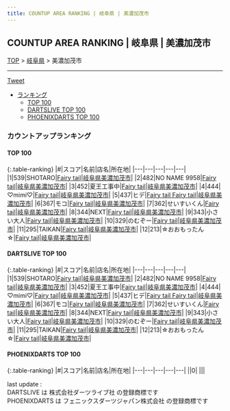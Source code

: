 ```yaml
---
title: COUNTUP AREA RANKING | 岐阜県 | 美濃加茂市
---
```

## COUNTUP AREA RANKING | 岐阜県 | 美濃加茂市

[TOP](/darts/rank/) > [岐阜県](/darts/rank/岐阜県/) > 美濃加茂市

___

<a href="https://twitter.com/share?ref_src=twsrc%5Etfw" data-text="COUNTUP AREA RANKING | 岐阜県美濃加茂市" class="twitter-share-button" data-hashtags="DARTSLIVE,PHOENIXDARTS,darts,ダーツ" data-show-count="false">Tweet</a>

* [ランキング](#カウントアップランキング)
    * [TOP 100](#top-100)
    * [DARTSLIVE TOP 100](#dartslive-top-100)
    * [PHOENIXDARTS TOP 100](#phoenixdarts-top-100)

### カウントアップランキング

#### TOP 100



{:.table-ranking}
|#|スコア|名前|店名|所在地|
|---|---|---|---|---|
|1|539|<span class="rank-name-dl">SHOTARO</span>|<a href="https://search.dartslive.com/jp/shop/52480fe0f973f2fa58d385ea46352d8f">Fairy tail</a>|<a href="/darts/rank/岐阜県/美濃加茂市">岐阜県美濃加茂市</a>|
|2|482|<span class="rank-name-dl">NO NAME 9958</span>|<a href="https://search.dartslive.com/jp/shop/52480fe0f973f2fa58d385ea46352d8f">Fairy tail</a>|<a href="/darts/rank/岐阜県/美濃加茂市">岐阜県美濃加茂市</a>|
|3|452|<span class="rank-name-dl">夏王工事中</span>|<a href="https://search.dartslive.com/jp/shop/52480fe0f973f2fa58d385ea46352d8f">Fairy tail</a>|<a href="/darts/rank/岐阜県/美濃加茂市">岐阜県美濃加茂市</a>|
|4|444|<span class="rank-name-dl">♡mimi♡</span>|<a href="https://search.dartslive.com/jp/shop/52480fe0f973f2fa58d385ea46352d8f">Fairy tail</a>|<a href="/darts/rank/岐阜県/美濃加茂市">岐阜県美濃加茂市</a>|
|5|437|<span class="rank-name-dl">ヒデ</span>|<a href="https://search.dartslive.com/jp/shop/52480fe0f973f2fa58d385ea46352d8f">Fairy tail Fairy tail</a>|<a href="/darts/rank/岐阜県/美濃加茂市">岐阜県美濃加茂市</a>|
|6|367|<span class="rank-name-dl">モコ</span>|<a href="https://search.dartslive.com/jp/shop/52480fe0f973f2fa58d385ea46352d8f">Fairy tail</a>|<a href="/darts/rank/岐阜県/美濃加茂市">岐阜県美濃加茂市</a>|
|7|362|<span class="rank-name-dl">せいすいくん</span>|<a href="https://search.dartslive.com/jp/shop/52480fe0f973f2fa58d385ea46352d8f">Fairy tail</a>|<a href="/darts/rank/岐阜県/美濃加茂市">岐阜県美濃加茂市</a>|
|8|344|<span class="rank-name-dl">NEXT</span>|<a href="https://search.dartslive.com/jp/shop/52480fe0f973f2fa58d385ea46352d8f">Fairy tail</a>|<a href="/darts/rank/岐阜県/美濃加茂市">岐阜県美濃加茂市</a>|
|9|343|<span class="rank-name-dl">小さい大人</span>|<a href="https://search.dartslive.com/jp/shop/52480fe0f973f2fa58d385ea46352d8f">Fairy tail</a>|<a href="/darts/rank/岐阜県/美濃加茂市">岐阜県美濃加茂市</a>|
|10|329|<span class="rank-name-dl">のむぞー</span>|<a href="https://search.dartslive.com/jp/shop/52480fe0f973f2fa58d385ea46352d8f">Fairy tail</a>|<a href="/darts/rank/岐阜県/美濃加茂市">岐阜県美濃加茂市</a>|
|11|295|<span class="rank-name-dl">TAIKAN</span>|<a href="https://search.dartslive.com/jp/shop/52480fe0f973f2fa58d385ea46352d8f">Fairy tail</a>|<a href="/darts/rank/岐阜県/美濃加茂市">岐阜県美濃加茂市</a>|
|12|213|<span class="rank-name-dl">☆おおもったん☆</span>|<a href="https://search.dartslive.com/jp/shop/52480fe0f973f2fa58d385ea46352d8f">Fairy tail</a>|<a href="/darts/rank/岐阜県/美濃加茂市">岐阜県美濃加茂市</a>|


#### DARTSLIVE TOP 100



{:.table-ranking}
|#|スコア|名前|店名|所在地|
|---|---|---|---|---|
|1|539|<span class="rank-name-dl">SHOTARO</span>|<a href="https://search.dartslive.com/jp/shop/52480fe0f973f2fa58d385ea46352d8f">Fairy tail</a>|<a href="/darts/rank/岐阜県/美濃加茂市">岐阜県美濃加茂市</a>|
|2|482|<span class="rank-name-dl">NO NAME 9958</span>|<a href="https://search.dartslive.com/jp/shop/52480fe0f973f2fa58d385ea46352d8f">Fairy tail</a>|<a href="/darts/rank/岐阜県/美濃加茂市">岐阜県美濃加茂市</a>|
|3|452|<span class="rank-name-dl">夏王工事中</span>|<a href="https://search.dartslive.com/jp/shop/52480fe0f973f2fa58d385ea46352d8f">Fairy tail</a>|<a href="/darts/rank/岐阜県/美濃加茂市">岐阜県美濃加茂市</a>|
|4|444|<span class="rank-name-dl">♡mimi♡</span>|<a href="https://search.dartslive.com/jp/shop/52480fe0f973f2fa58d385ea46352d8f">Fairy tail</a>|<a href="/darts/rank/岐阜県/美濃加茂市">岐阜県美濃加茂市</a>|
|5|437|<span class="rank-name-dl">ヒデ</span>|<a href="https://search.dartslive.com/jp/shop/52480fe0f973f2fa58d385ea46352d8f">Fairy tail Fairy tail</a>|<a href="/darts/rank/岐阜県/美濃加茂市">岐阜県美濃加茂市</a>|
|6|367|<span class="rank-name-dl">モコ</span>|<a href="https://search.dartslive.com/jp/shop/52480fe0f973f2fa58d385ea46352d8f">Fairy tail</a>|<a href="/darts/rank/岐阜県/美濃加茂市">岐阜県美濃加茂市</a>|
|7|362|<span class="rank-name-dl">せいすいくん</span>|<a href="https://search.dartslive.com/jp/shop/52480fe0f973f2fa58d385ea46352d8f">Fairy tail</a>|<a href="/darts/rank/岐阜県/美濃加茂市">岐阜県美濃加茂市</a>|
|8|344|<span class="rank-name-dl">NEXT</span>|<a href="https://search.dartslive.com/jp/shop/52480fe0f973f2fa58d385ea46352d8f">Fairy tail</a>|<a href="/darts/rank/岐阜県/美濃加茂市">岐阜県美濃加茂市</a>|
|9|343|<span class="rank-name-dl">小さい大人</span>|<a href="https://search.dartslive.com/jp/shop/52480fe0f973f2fa58d385ea46352d8f">Fairy tail</a>|<a href="/darts/rank/岐阜県/美濃加茂市">岐阜県美濃加茂市</a>|
|10|329|<span class="rank-name-dl">のむぞー</span>|<a href="https://search.dartslive.com/jp/shop/52480fe0f973f2fa58d385ea46352d8f">Fairy tail</a>|<a href="/darts/rank/岐阜県/美濃加茂市">岐阜県美濃加茂市</a>|
|11|295|<span class="rank-name-dl">TAIKAN</span>|<a href="https://search.dartslive.com/jp/shop/52480fe0f973f2fa58d385ea46352d8f">Fairy tail</a>|<a href="/darts/rank/岐阜県/美濃加茂市">岐阜県美濃加茂市</a>|
|12|213|<span class="rank-name-dl">☆おおもったん☆</span>|<a href="https://search.dartslive.com/jp/shop/52480fe0f973f2fa58d385ea46352d8f">Fairy tail</a>|<a href="/darts/rank/岐阜県/美濃加茂市">岐阜県美濃加茂市</a>|


#### PHOENIXDARTS TOP 100



{:.table-ranking}
|#|スコア|名前|店名|所在地|
|---|---|---|---|---|
||0|<span class="rank-name-dl"> </span>|<a href=""></a>|<a href="/darts/rank//"></a>|


<div class="footer border-top border-gray-light mt-5 pt-3 text-right text-gray">
    last update : <span style="font-weight: italic" id="foot_last_modified"></span><br />
    DARTSLIVE は 株式会社ダーツライブ社 の登録商標です<br />
    PHOENIXDARTS は フェニックスダーツジャパン株式会社 の登録商標です<br />
</div>

<script src="https://cdnjs.cloudflare.com/ajax/libs/jquery.tablesorter/2.31.3/js/jquery.tablesorter.min.js" integrity="sha512-qzgd5cYSZcosqpzpn7zF2ZId8f/8CHmFKZ8j7mU4OUXTNRd5g+ZHBPsgKEwoqxCtdQvExE5LprwwPAgoicguNg==" crossorigin="anonymous" referrerpolicy="no-referrer"></script>
<link rel="stylesheet" href="https://cdnjs.cloudflare.com/ajax/libs/jquery.tablesorter/2.31.3/css/theme.default.min.css" integrity="sha512-wghhOJkjQX0Lh3NSWvNKeZ0ZpNn+SPVXX1Qyc9OCaogADktxrBiBdKGDoqVUOyhStvMBmJQ8ZdMHiR3wuEq8+w==" crossorigin="anonymous" referrerpolicy="no-referrer" />
<script>
$(function() {
    $(".table-ranking").tablesorter({sortList:[[0, 0]]});
    $("#foot_last_modified").text(formatDate(new Date(document.lastModified), 'yyyy-MM-dd HH:mm:ss'));
});
</script>

<script async src="https://platform.twitter.com/widgets.js" charset="utf-8"></script>